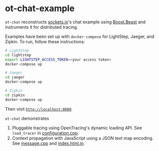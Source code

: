 # ot-chat-example

`ot-chat` reconstructs [sockets.io](https://socket.io/get-started/chat/)'s chat example
using [Boost.Beast](https://github.com/boostorg/beast) and instruments it for
distributed tracing.

Examples have been set up with `docker-compose` for LightStep, Jaeger, and
Zipkin. To run, follow these instructions:

```sh
# LightStep
cd lightstep
export LIGHTSTEP_ACCESS_TOKEN=<your access token>
docker-compose up

# Jaeger
cd jaeger
docker-compose up

# Zipkin
cd zipkin
docker-compose up
```

Then visit [`http://localhost:8080`](http://localhost:8080).

`ot-chat` demonstrates
1. Pluggable tracing using OpenTracing's dynamic loading API. See `load_tracer` in [configuration.cpp](https://github.com/rnburn/ot-chat/blob/master/src/configuration.cpp#L41).
2. Context propagation with JavaScript using a JSON text map encoding. See [message.cpp](https://github.com/rnburn/ot-chat/blob/master/src/message.cpp) and [index.html.in](https://github.com/rnburn/ot-chat/blob/master/lightstep/init/index.html.in).
